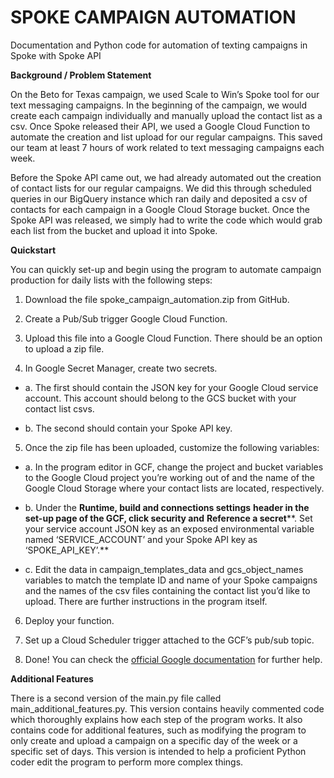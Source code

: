 # SPOKE CAMPAIGN AUTOMATION
Documentation and Python code for automation of texting campaigns in Spoke with Spoke API

**Background / Problem Statement**

On the Beto for Texas campaign, we used Scale to Win’s Spoke tool for our text messaging campaigns. In the beginning of the campaign, we would create each campaign individually and manually upload the contact list as a csv. Once Spoke released their API, we used a Google Cloud Function to automate the creation and list upload for our regular campaigns. This saved our team at least 7 hours of work related to text messaging campaigns each week.

Before the Spoke API came out, we had already automated out the creation of contact lists for our regular campaigns. We did this through scheduled queries in our BigQuery instance which ran daily and deposited a csv of contacts for each campaign in a Google Cloud Storage bucket. Once the Spoke API was released, we simply had to write the code which would grab each list from the bucket and upload it into Spoke. 

**Quickstart**

You can quickly set-up and begin using the program to automate campaign production for daily lists with the following steps:

1.   Download the file spoke_campaign_automation.zip from GitHub.

2.   Create a Pub/Sub trigger Google Cloud Function.

3.   Upload this file into a Google Cloud Function. There should be an option to upload a zip file.

4.   In Google Secret Manager, create two secrets.

* a.   The first should contain the JSON key for your Google Cloud service account. This account should belong to the GCS bucket with your contact list csvs.

* b.   The second should contain your Spoke API key.

5.   Once the zip file has been uploaded, customize the following variables:

* a.   In the program editor in GCF, change the project and bucket variables to the Google Cloud project you’re working out of and the name of the Google Cloud Storage where your contact lists are located, respectively.

* b.   Under the **Runtime, build and connections settings** **header in the set-up page of the GCF, click security and** **Reference a secret****. Set your service account JSON key as an exposed environmental variable named ‘SERVICE_ACCOUNT’ and your Spoke API key as ‘SPOKE_API_KEY’.** 

* c.   Edit the data in campaign_templates_data and gcs_object_names variables to match the template ID and name of your Spoke campaigns and the names of the csv files containing the contact list you’d like to upload. There are further instructions in the program itself.

6.   Deploy your function.

7.   Set up a Cloud Scheduler trigger attached to the GCF’s pub/sub topic.

8.   Done! You can check the [official Google documentation](https://cloud.google.com/functions/docs/create-deploy-gcloud-1st-gen) for further help.

**Additional Features**

There is a second version of the main.py file called main_additional_features.py. This version contains heavily commented code which thoroughly explains how each step of the program works. It also contains code for additional features, such as modifying the program to only create and upload a campaign on a specific day of the week or a specific set of days. This version is intended to help a proficient Python coder edit the program to perform more complex things.

 

 

 
